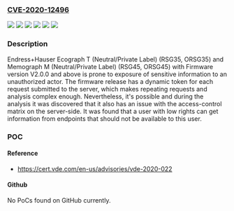 ### [CVE-2020-12496](https://cve.mitre.org/cgi-bin/cvename.cgi?name=CVE-2020-12496)
![](https://img.shields.io/static/v1?label=Product&message=ORSG35%20-%20Ecograph%20T%20Neutral%2FPrivate%20Label&color=blue)
![](https://img.shields.io/static/v1?label=Product&message=ORSG45%20-%20Memograph%20M%20Neutral%2FPrivate%20Label&color=blue)
![](https://img.shields.io/static/v1?label=Product&message=RSG35%20-%20Ecograph%20T&color=blue)
![](https://img.shields.io/static/v1?label=Product&message=RSG45%20-%20Memograph%20M&color=blue)
![](https://img.shields.io/static/v1?label=Version&message=%3E%3D%20V2.0.0%20&color=brighgreen)
![](https://img.shields.io/static/v1?label=Vulnerability&message=CWE-200%20Information%20Exposure&color=brighgreen)

### Description

Endress+Hauser Ecograph T (Neutral/Private Label) (RSG35, ORSG35) and Memograph M (Neutral/Private Label) (RSG45, ORSG45) with Firmware version V2.0.0 and above is prone to exposure of sensitive information to an unauthorized actor. The firmware release has a dynamic token for each request submitted to the server, which makes repeating requests and analysis complex enough. Nevertheless, it's possible and during the analysis it was discovered that it also has an issue with the access-control matrix on the server-side. It was found that a user with low rights can get information from endpoints that should not be available to this user.

### POC

#### Reference
- https://cert.vde.com/en-us/advisories/vde-2020-022

#### Github
No PoCs found on GitHub currently.


